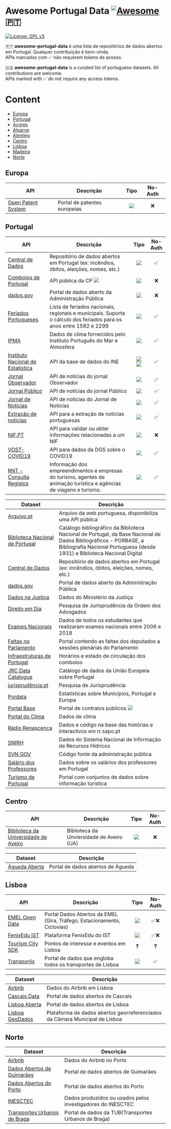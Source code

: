 # Awesome Portugal Data [![Awesome](https://cdn.rawgit.com/sindresorhus/awesome/d7305f38d29fed78fa85652e3a63e154dd8e8829/media/badge.svg)](https://github.com/sindresorhus/awesome) 🇵🇹

[![License: GPL v3](https://img.shields.io/badge/License-GPLv3-blue.svg)](https://www.gnu.org/licenses/gpl-3.0)

🇵🇹 **awesome-portugal-data** é uma lista de repositórios de dados abertos em Portugal. Qualquer contribuição é bem-vinda.  
APIs marcados com ✅ não requerem tokens de acesso.

🇬🇧 **awesome-portugal-data** is a curated list of portuguese datasets. All contributions are welcome.  
APIs marked with ✅ do not require any access tokens.

# Content

- [Europa](#europa)
- [Portugal](#portugal)
- [Açores](#acores)
- [Algarve](#algarve)
- [Alentejo](#alentejo)
- [Centro](#centro)
- [Lisboa](#lisboa)
- [Madeira](#madeira)
- [Norte](#norte)

## Europa

API | Descrição | Tipo | No-Auth
-- | -- | :----------------: | :-------------: |
[Open Patent System](https://developers.epo.org/) | Portal de patentes europeias | ![](https://img.shields.io/badge/REST-orange) | ❌ | 

## Portugal

API | Descrição | Tipo | No-Auth
-- | -- | :----------------: | :-------------: |
[Central de Dados](http://centraldedados.pt/) | Repositório de dados abertos em Portugal (ex: incêndios, óbitos, eleições, nomes, etc.) | ![](https://img.shields.io/badge/JSON:API-blue) | ✅ | 
[Comboios de Portugal](https://api.cp.pt/cp-api/) | API pública da CP [![](https://img.shields.io/badge/Client-Javascript-orange)](https://github.com/juliuste/comboios) | ![](https://img.shields.io/badge/REST-orange) | ❌ | 
[dados.gov](https://dados.gov.pt/) | Portal de dados aberto da Administração Pública | ![](https://img.shields.io/badge/REST-orange) | ❌ |  
[Feriados Portugueses](http://services.sapo.pt/Metadata/Contract/Holiday?culture=PT) | Lista de feriados nacionais, regionais e municipais. Suporta o cálculo dos feriados para os anos entre 1582 e 2299 | ![](https://img.shields.io/badge/Webservice-blue) | ✅ | 
[IPMA](http://api.ipma.pt) | Dados de clima fornecidos pelo Instituto Português do Mar e Atmosfera | ![](https://img.shields.io/badge/Webservice-blue) | ✅ | 
[Instituto Nacional de Estatística](https://www.ine.pt/xportal/xmain?xpid=INE&xpgid=ine_api&INST=322751522&xlang=pt) | API da base de dados do INE | ![](https://img.shields.io/badge/REST-orange) ![](https://img.shields.io/badge/Webservice-blue) | ✅ | 
[Jornal Observador](https://observador.pt/wp-json/obs_api/v4/news/widget) | API de notícias do jornal Observador | ![](https://img.shields.io/badge/JSON:API-blue) | ✅ | 
[Jornal Público](https://www.publico.pt/api/list/ultimas) | API de notícias do jornal Público | ![](https://img.shields.io/badge/JSON:API-blue) | ✅ | 
[Jornal de Notícias](http://feeds.jn.pt/JN-Ultimas) | API de notícias do Jornal de Notícias | ![](https://img.shields.io/badge/RSS-blue) | ✅ | 
[Extração de notícias](https://pt-news-extractor.herokuapp.com/api/v1/) | API para a extração de notícias portuguesas | ![](https://img.shields.io/badge/RSS-blue) | ✅ |
[NIF.PT](https://www.nif.pt/api/) | API para validar ou obter informações relacionadas a um NIF | ![](https://img.shields.io/badge/Webservice-blue) | ❌ | 
[VOST- COVID19](https://covid19-api.vost.pt/) | API para dados da DGS sobre o COVID19 | ![](https://img.shields.io/badge/REST-orange)| ✅ | 
[RNT - Consulta Registos](https://registos.turismodeportugal.pt/) | Informação dos empreendimentos e empresas do turismo, agentes de animação turística e agências de viagens e turismo. | ![](https://img.shields.io/badge/Webservice-blue)| ✅ |

Dataset | Descrição |
-- | -- |
[Arquivo.pt](https://arquivo.pt/) | Arquivo da web portuguesa, disponibiliza uma API pública | 
[Biblioteca Nacional de Portugal](http://opendata.bnportugal.gov.pt/) | Catálogo bibliográfico da Biblioteca Nacional de Portugal, da Base Nacional de Dados Bibliográficos - PORBASE, a Bibliografia Nacional Portuguesa (desde 1931) e Biblioteca Nacional Digital | 
[Central de Dados](http://centraldedados.pt/) | Repositório de dados abertos em Portugal (ex: incêndios, óbitos, eleições, nomes, etc.) | 
[dados.gov](https://dados.gov.pt/) | Portal de dados aberto da Administração Pública | 
[Dados na Justiça](https://dados.justica.gov.pt/) | Dados do Ministério da Justiça | 
[Direito em Dia](https://direitoemdia.pt/) | Pesquisa de Jurisprudência da Ordem dos Advogados | 
[Exames Nacionais](https://github.com/glima93/data_exams_06_18_PT/) | Dados de todos os estudantes que realizaram exames nacionais entre 2006 e 2018 | 
[Faltas no Parlamento](https://labs.tretas.org/attendance/index/) | Portal contendo as faltas dos deputados a sessões plenárias do Parlamento | 
[Infraestruturas de Portugal](http://www.infraestruturasdeportugal.pt/negocios-e-servicos/horarios/) | Horários e estado de circulação dos comboios | 
[JRC Data Catalogue](http://data.jrc.ec.europa.eu/dataset?q=portugal) | Catálogo de dados da União Europeia sobre Portugal | 
[jurisprudência.pt](https://jurisprudencia.pt/) | Pesquisa de Jurisprudência | 
[Pordata](https://www.pordata.pt/) | Estatísticas sobre Municípios, Portugal e Europa | 
[Portal Base](http://www.base.gov.pt) | Portal de contratos públicos [![](https://img.shields.io/badge/Crawler-blue)](https://github.com/ajcerejeira/base.gov.pt) | 
[Portal do Clima](http://portaldoclima.pt/en/) | Dados de clima | 
[Rádio Renascença](https://gitlab.com/Renascenca/dados) | Dados e código na base das histórias e interactivos em rr.sapo.pt | 
[SNIRH](https://snirh.apambiente.pt) | Dados do Sistema Nacional de Informação de Recursos Hidricos | 
[SVN GOV](https://svn.gov.pt/) | Código fonte da administração pública | 
[Salário dos Professores](https://github.com/glima93/teacher_salaries_PT) | Dados sobre os salários dos professores em Portugal | 
[Turismo de Portugal](https://dadosabertos.turismodeportugal.pt/) | Portal com conjuntos de dados sobre informação turística | 

## Centro

API | Descrição | Tipo | No-Auth
-- | -- | :----------------: | :-------------: |
[Biblioteca da Universidade de Aveiro](http://api.web.ua.pt/pt/services/universidade_de_aveiro/biblioteca) | Biblioteca da Unviersidade de Aveiro (UA) | ![](https://img.shields.io/badge/REST-orange) | ❌ | 

Dataset | Descrição |
-- | -- |
[Águeda Aberta](http://ckan.sig.cm-agueda.pt/) | Portal de dados abertos de Águeda |

## Lisboa

API | Descrição | Tipo | No-Auth
-- | -- | :----------------: | :-------------: |
[EMEL Open Data](https://emel.city-platform.com/opendata/) | Portal Dados Abertos da EMEL (Gira, Tráfego, Estacionamento, Ciclovias) | ![](https://img.shields.io/badge/REST-orange) | ✅❌ | 
[FenixEdu IST](https://fenixedu.org/dev/api/) | Plataforma FenixEdu do IST | ![](https://img.shields.io/badge/REST-orange) | ✅❌ | 
[Tourism City SDK](https://tourism.citysdk.eu/endpoints/lisbon/) | Pontos de interesse e eventos em Lisboa | ❓ | ❓ | 
[Transporlis](http://www.transporlis.pt/Default.aspx?tabid=254) | Portal de dados que engloba todos os transportes de Lisboa | ![](https://img.shields.io/badge/REST-orange) | ✅ |

Dataset | Descrição |
-- | -- |
[Airbnb](http://tomslee.net/airbnb-data-collection-get-the-data) | Dados do Airbnb em Lisboa | 
[Cascais Data](https://data.cascais.pt/pt-pt) | Portal de dados abertos de Cascais | 
[Lisboa Aberta](http://lisboaaberta.cm-lisboa.pt/index.php/pt/) | Portal de dados abertos de Lisboa | 
[Lisboa GeoDados](http://geodados.cm-lisboa.pt/) | Plataforma de dados abertos georreferenciados da Câmara Municipal de Lisboa | 

## Norte

Dataset | Descrição |
-- | -- |
[Airbnb](http://tomslee.net/airbnb-data-collection-get-the-data) | Dados do Airbnb no Porto | 
[Dados Abertos de Guimarães](http://sig.cm-guimaraes.pt/dadosabertos/) | Portal de dados abertos de Guimarães | 
[Dados Abertos do Porto](http://dadosabertos.cm-porto.pt/) | Portal de dados abertos do Porto | 
[INESCTEC](https://rdm.inesctec.pt/) | Dados produzidos ou usados pelos investigadores do INESCTEC | 
[Transportes Urbanos de Braga](https://tub.pt/downloads/) | Portal de dados da TUB(Transportes Urbanos de Braga) | 
